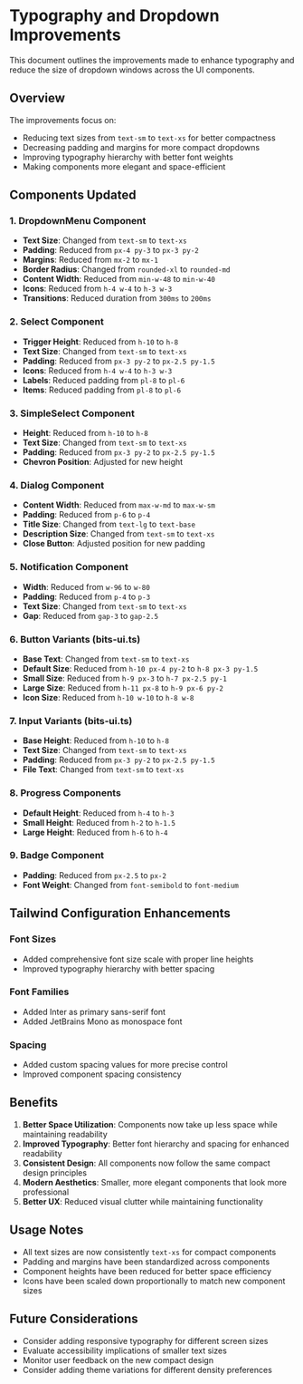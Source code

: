 # Typography and Dropdown Improvements

This document outlines the improvements made to enhance typography and reduce the size of dropdown windows across the UI components.

## Overview

The improvements focus on:

- Reducing text sizes from `text-sm` to `text-xs` for better compactness
- Decreasing padding and margins for more compact dropdowns
- Improving typography hierarchy with better font weights
- Making components more elegant and space-efficient

## Components Updated

### 1. DropdownMenu Component

- **Text Size**: Changed from `text-sm` to `text-xs`
- **Padding**: Reduced from `px-4 py-3` to `px-3 py-2`
- **Margins**: Reduced from `mx-2` to `mx-1`
- **Border Radius**: Changed from `rounded-xl` to `rounded-md`
- **Content Width**: Reduced from `min-w-48` to `min-w-40`
- **Icons**: Reduced from `h-4 w-4` to `h-3 w-3`
- **Transitions**: Reduced duration from `300ms` to `200ms`

### 2. Select Component

- **Trigger Height**: Reduced from `h-10` to `h-8`
- **Text Size**: Changed from `text-sm` to `text-xs`
- **Padding**: Reduced from `px-3 py-2` to `px-2.5 py-1.5`
- **Icons**: Reduced from `h-4 w-4` to `h-3 w-3`
- **Labels**: Reduced padding from `pl-8` to `pl-6`
- **Items**: Reduced padding from `pl-8` to `pl-6`

### 3. SimpleSelect Component

- **Height**: Reduced from `h-10` to `h-8`
- **Text Size**: Changed from `text-sm` to `text-xs`
- **Padding**: Reduced from `px-3 py-2` to `px-2.5 py-1.5`
- **Chevron Position**: Adjusted for new height

### 4. Dialog Component

- **Content Width**: Reduced from `max-w-md` to `max-w-sm`
- **Padding**: Reduced from `p-6` to `p-4`
- **Title Size**: Changed from `text-lg` to `text-base`
- **Description Size**: Changed from `text-sm` to `text-xs`
- **Close Button**: Adjusted position for new padding

### 5. Notification Component

- **Width**: Reduced from `w-96` to `w-80`
- **Padding**: Reduced from `p-4` to `p-3`
- **Text Size**: Changed from `text-sm` to `text-xs`
- **Gap**: Reduced from `gap-3` to `gap-2.5`

### 6. Button Variants (bits-ui.ts)

- **Base Text**: Changed from `text-sm` to `text-xs`
- **Default Size**: Reduced from `h-10 px-4 py-2` to `h-8 px-3 py-1.5`
- **Small Size**: Reduced from `h-9 px-3` to `h-7 px-2.5 py-1`
- **Large Size**: Reduced from `h-11 px-8` to `h-9 px-6 py-2`
- **Icon Size**: Reduced from `h-10 w-10` to `h-8 w-8`

### 7. Input Variants (bits-ui.ts)

- **Base Height**: Reduced from `h-10` to `h-8`
- **Text Size**: Changed from `text-sm` to `text-xs`
- **Padding**: Reduced from `px-3 py-2` to `px-2.5 py-1.5`
- **File Text**: Changed from `text-sm` to `text-xs`

### 8. Progress Components

- **Default Height**: Reduced from `h-4` to `h-3`
- **Small Height**: Reduced from `h-2` to `h-1.5`
- **Large Height**: Reduced from `h-6` to `h-4`

### 9. Badge Component

- **Padding**: Reduced from `px-2.5` to `px-2`
- **Font Weight**: Changed from `font-semibold` to `font-medium`

## Tailwind Configuration Enhancements

### Font Sizes

- Added comprehensive font size scale with proper line heights
- Improved typography hierarchy with better spacing

### Font Families

- Added Inter as primary sans-serif font
- Added JetBrains Mono as monospace font

### Spacing

- Added custom spacing values for more precise control
- Improved component spacing consistency

## Benefits

1. **Better Space Utilization**: Components now take up less space while maintaining readability
2. **Improved Typography**: Better font hierarchy and spacing for enhanced readability
3. **Consistent Design**: All components now follow the same compact design principles
4. **Modern Aesthetics**: Smaller, more elegant components that look more professional
5. **Better UX**: Reduced visual clutter while maintaining functionality

## Usage Notes

- All text sizes are now consistently `text-xs` for compact components
- Padding and margins have been standardized across components
- Component heights have been reduced for better space efficiency
- Icons have been scaled down proportionally to match new component sizes

## Future Considerations

- Consider adding responsive typography for different screen sizes
- Evaluate accessibility implications of smaller text sizes
- Monitor user feedback on the new compact design
- Consider adding theme variations for different density preferences
